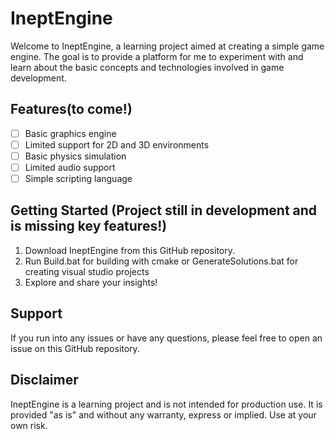 # IneptEngine

Welcome to IneptEngine, a learning project aimed at creating a simple game engine. The goal is to provide a platform for me to experiment with and learn about the basic concepts and technologies involved in game development.

## Features(to come!)
- [ ] Basic graphics engine
- [ ] Limited support for 2D and 3D environments
- [ ] Basic physics simulation
- [ ] Limited audio support
- [ ] Simple scripting language

## Getting Started (Project still in development and is missing key features!)
1. Download IneptEngine from this GitHub repository.
2. Run Build.bat for building with cmake or GenerateSolutions.bat for creating visual studio projects
3. Explore and share your insights!

## Support
If you run into any issues or have any questions, please feel free to open an issue on this GitHub repository.

## Disclaimer
IneptEngine is a learning project and is not intended for production use. It is provided "as is" and without any warranty, express or implied. Use at your own risk.
